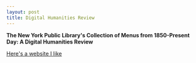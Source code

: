 ```yaml
---
layout: post
title: Digital Humanities Review
---
```


**The New York Public Library's Collection of Menus from 1850-Present Day: A Digital Humanities Review**

[Here's a website I like](http://seriouseats.com)
